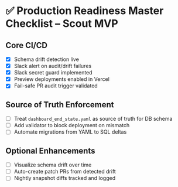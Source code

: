 # ✅ Production Readiness Master Checklist – Scout MVP

## Core CI/CD

- [x] Schema drift detection live
- [x] Slack alert on audit/drift failures
- [x] Slack secret guard implemented
- [x] Preview deployments enabled in Vercel
- [x] Fail-safe PR audit trigger validated

## Source of Truth Enforcement

- [ ] Treat `dashboard_end_state.yaml` as source of truth for DB schema
- [ ] Add validator to block deployment on mismatch
- [ ] Automate migrations from YAML to SQL deltas

## Optional Enhancements

- [ ] Visualize schema drift over time
- [ ] Auto-create patch PRs from detected drift
- [ ] Nightly snapshot diffs tracked and logged 